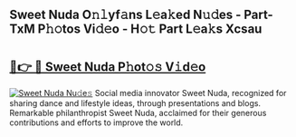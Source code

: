 ## Sweet Nuda O𝚗𝚕yf𝚊ns L𝚎a𝚔ed N𝚞𝚍es - Part-TxM P𝚑𝚘tos Vi𝚍𝚎o - H𝚘𝚝 Part L𝚎a𝚔s Xcsau

# <h2><a href="http://kf3ccw.oniu.top/?m=Sweet+Nuda">🔗👉 🔴 Sweet Nuda P𝚑ot𝚘𝚜 V𝚒d𝚎o</a></h2>

[![Sweet Nuda Nu𝚍e𝚜](https://i.imgur.com/0qMVB7G.gif)](http://kf3ccw.oniu.top/?m=Sweet+Nuda)
Social media innovator Sweet Nuda, recognized for sharing dance and lifestyle ideas, through presentations and blogs. Remarkable philanthropist Sweet Nuda, acclaimed for their generous contributions and efforts to improve the world.  

